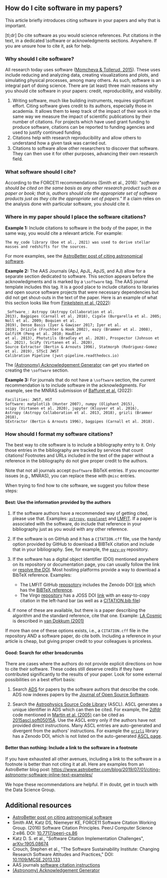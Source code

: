 ## How do I cite software in my papers?

This article briefly introduces citing software in your papers and why that is important. 

[tl;dr] Do cite software as you would science references. Put citations in the text, in a dedicated \software or acknowledgments sections. Anywhere. If you are unsure how to cite it, ask for help.

### Why should I cite software? 

All research today uses software ([Momcheva & Tollerud, 2015](https://ui.adsabs.harvard.edu/abs/2015arXiv150703989M/abstract)). These uses include reducing and analyzing data, creating visualizations and plots, and simulating physical processes, among many others. As such, software is an integral part of doing science. There are (at least) three main reasons why you should cite software in your papers: credit, reproducibility, and visibility.

1. Writing software, much like building instruments, requires significant effort. Citing software gives credit to its authors, especially those in academia. It allows them to keep track of the impact of their work in the same way we measure the impact of scientific publications by their number of citations. For projects which have used grant funding to produce software, citations can be reported to funding agencies and used to justify continued funding.
2. Citations help with research reproducibility and allow others to understand how a given task was carried out. 
3. Citations to software allow other researchers to discover that software. They can then use it for other purposes, advancing their own research field.

### What software should I cite?

According to the FORCE11 recommendations (Smith et al., 2016): _"software should be cited on the same basis as any other research product such as a paper or book; that is, authors should cite the appropriate set of software products just as they cite the appropriate set of papers."_ If a claim relies on the analysis done with particular software, you should cite it. 

### Where in my paper should I place the software citations? 

**Example 1:** Include citations to software in the body of the paper, in the same way, you would cite a relevant article. For example:

```The my_code library (Doe et al., 2021) was used to derive stellar masses and redshifts for the sources.```

For more examples, see the [AstroBetter post of citing astronomical software](https://www.astrobetter.com/blog/2019/07/01/citing-astronomy-software-inline-text-examples/).

**Example 2:** The AAS Journals (ApJ, ApJL, ApJS, and AJ) allow for a separate section dedicated to software. This section appears before the acknowledgments and is marked by a ```\software``` tag. The AAS journal template includes this tag. It is a good place to include citations to libraries and open source software projects that were necessary dependencies but did not get shout-outs in the text of the paper. Here is an example of what this section looks like from [Finkelstein et al. (2022)](https://arxiv.org/pdf/2207.12474.pdf):

```
_Software_: Astropy (Astropy Collaboration et al.
2013), Bagpipes (Carnall et al. 2018), Cigale (Burgarella et al. 2005; Noll et al. 2009; Boquien et al.
2019), Dense Basis (Iyer & Gawiser 2017; Iyer et al.
2019), Drizzle (Fruchter & Hook 2002), eazy (Brammer et al. 2008), GalfitM (Peng et al. 2010; Haußler
et al. 2013), Photutils (Bradley et al. 2020), Prospector (Johnson et al. 2021), SciPy (Virtanen et al. 2020),
Source Extractor (Bertin & Arnouts 1996), Statmorph (Rodriguez-Gomez et al. 2019), STScI JWST
Calibration Pipeline (jwst-pipeline.readthedocs.io)
```
The [(Astronomy) Acknowledgement Generator](https://github.com/astrofrog/acknowledgment-generator) can get you started on creating the ```\software``` section. 

**Example 3:** For journals that do not have a ```\software``` section, the current recommendation is to include software in the acknowledgments. For example, see the MNRAS submission of [Baffuret et al.](https://arxiv.org/pdf/2207.14733.pdf) (2022): 

```
Facilities: JWST, HST
Software: matplotlib (Hunter 2007), numpy (Oliphant 2015),
scipy (Virtanen et al. 2020), jupyter (Kluyver et al. 2016),
Astropy (Astropy Collaboration et al. 2013, 2018), grizli (Brammer 2018), 
SExtractor (Bertin & Arnouts 1996), bagpipes (Carnall et al. 2018).
```

### How should I format my software citations?

The best way to cite software is to include a bibliography entry to it. Only those entries in the bibliography are tracked by services that count citations! Footnotes and URLs included in the text of the paper without a reference in the bibliography do not give proper credit to the authors. 

Note that not all journals accept `@software` BibTeX entries. If you encounter issues (e.g., MNRAS), you can replace these with `@misc` entries. 

When trying to find how to cite software, we suggest you follow these steps:

#### Best: Use the information provided by the authors

1. If the software authors have a recommended way of getting cited, please use that. Examples: [`astropy`](https://www.astropy.org/acknowledging.html), [`exoplanet`](https://docs.exoplanet.codes/en/latest/tutorials/citation/) and [LMFIT](https://lmfit.github.io/lmfit-py/faq.html#how-should-i-cite-lmfit). If a paper is associated with the software, do include that reference in your bibliography just as you would with any other reference. 

2. If the software is on GitHub and it has a `CITATION.cff` file, use the handy option provided by GitHub to download a BIBTeX citation and include that in your bibliography. See, for example, the [`eazy-py`](https://github.com/gbrammer/eazy-py) repository.

3. If the software has a digital object identifier (DOI) mentioned anywhere on its repository or documentation page, you can usually follow the link or [resolve the DOI](https://dx.doi.org/). Most hosting platforms provide a way to download a BibTeX reference. Examples: 
    - The LMFIT GitHub [reposotory](https://github.com/lmfit/lmfit-py/tree/1.0.3) includes the Zenodo DOI [link](https://zenodo.org/record/11813#.YqKAgxNBxBw) which has the [BiBTeX reference](https://zenodo.org/record/5570790/export/hx#.YqKArBNBxBw).
    - The Virgo [repository](https://github.com/0xCoto/Virgo) has a JOSS DOI [link](https://joss.theoj.org/papers/10.21105/joss.03067) with an easy-to-copy citation in the left-hand bar (as well as a [CITATION.bib file](https://github.com/0xCoto/Virgo/blob/master/CITATION.bib))

4. If none of these are available, but there is a paper describing the algorithm and the standard reference, cite that one. Example: [LA Cosmic](http://www.astro.yale.edu/dokkum/lacosmic/) is described in [van Dokkum (2001)](https://ui.adsabs.harvard.edu/abs/2001PASP..113.1420V/abstract)

If more than one of these options exists, i.e., a `CITATION.cff` file in the repository AND a software paper, do cite both. Including a reference in your article is cheap, but giving proper credit to your colleagues is priceless.

#### Good: Search for other breadcrumbs

There are cases where the authors do not provide explicit directions on how to cite their software. These codes still deserve credits if they have contributed significantly to the results of your paper. Look for some external possibilities on a best effort basis:

1. Search [ADS](https://ui.adsabs.harvard.edu/) for papers by the software authors that describe the code. ADS now indexes papers by the [Journal of Open Source Software](https://joss.theoj.org/).

2. Search the [Astrophysics Source Code Library](https://ascl.net/) (ASCL). ASCL generates a unique identifier in ADS which can then be cited. For example, the [2dfdr](https://ascl.net/1505.015) code mentioned in [Martin et al. (2005)](https://ui.adsabs.harvard.edu/abs/2005PASA...22..236M/abstract) can be cited as [2015ascl.soft05015A](https://ui.adsabs.harvard.edu/abs/2015ascl.soft05015A/abstract). Use the ASCL entry only if the authors have not provided direct instructions. Many ASCL entries are auto-generated and divergent from the authors' instructions. For example the [`grizli`](https://github.com/gbrammer/grizli) library has a Zenodo DOI, which is not listed on the auto-generated [ASCL page](https://ascl.net/1905.001).

#### Better than nothing: Include a link to the software in a footnote 

If you have exhausted all other avenues, including a link to the software in a footnote is better than not citing it at all. Here are examples from an AstroBetter blog post: https://www.astrobetter.com/blog/2019/07/01/citing-astronomy-software-inline-text-examples/

We hope these recommendations are helpful. If in doubt, get in touch with the Data Science Group. 


## Additional resources

- [AstroBetter post on citing astronomical software](https://www.astrobetter.com/blog/2019/07/01/citing-astronomy-software-inline-text-examples/)
- Smith AM, Katz DS, Niemeyer KE, FORCE11 Software Citation Working Group.
(2016) Software Citation Principles. PeerJ Computer Science 2:e86.
DOI: [10.7717/peerj-cs.86](https://doi.org/10.7717/peerj-cs.86)
- Katz D. S. et al., "Software Citation Implementation Challenges", [arXiv:1905.08674](https://arxiv.org/abs/1905.08674)
- Crouch, Stephen et al., "The Software Sustainability Institute: Changing Research Software Attitudes and Practices," DOI: [10.1109/MCSE.2013.133](http://dx.doi.org/10.1109/MCSE.2013.133)
- AAS journals [software citation instructions](https://journals.aas.org/references/#software)
- [(Astronomy) Acknowledgement Generator](https://github.com/astrofrog/acknowledgment-generator)
